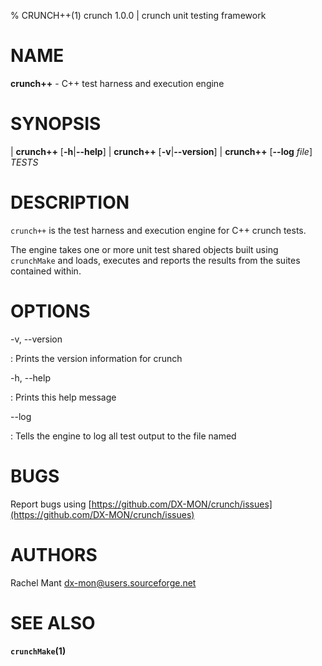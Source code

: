 % CRUNCH++(1) crunch 1.0.0 | crunch unit testing framework

# NAME

**crunch++** - C++ test harness and execution engine

# SYNOPSIS

| **crunch++** \[**-h**|**\--help**]
| **crunch++** \[**-v**|**\--version**]
| **crunch++** \[**\--log** _file_] _TESTS_

# DESCRIPTION

`crunch++` is the test harness and execution engine for C++ crunch tests.

The engine takes one or more unit test shared objects built using `crunchMake`
and loads, executes and reports the results from the suites contained within.

# OPTIONS

-v, \--version

:   Prints the version information for crunch

-h, \--help

:    Prints this help message

\--log

:   Tells the engine to log all test output to the file named

# BUGS

Report bugs using [https://github.com/DX-MON/crunch/issues](https://github.com/DX-MON/crunch/issues)

# AUTHORS

Rachel Mant <dx-mon@users.sourceforge.net>

# SEE ALSO

**`crunchMake`(1)**
